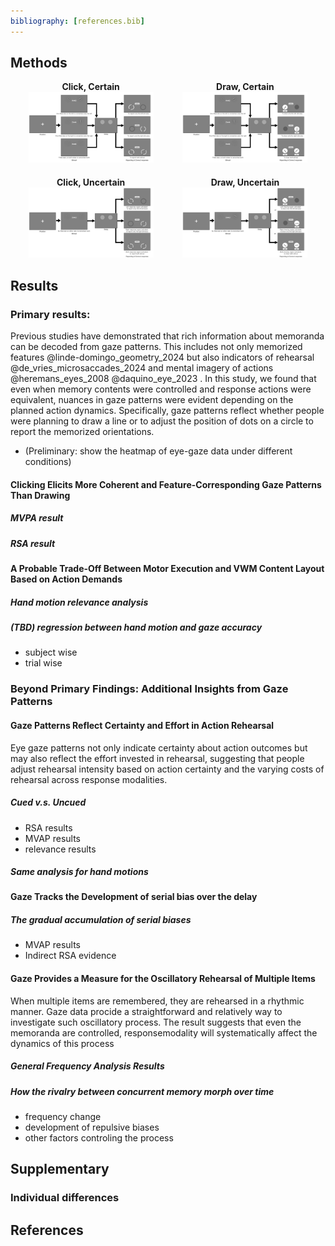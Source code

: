 ```yaml
---
bibliography: [references.bib]
---
```


<style>
.img-container {
    display: flex;
    flex-wrap: wrap;
    justify-content: center;
    gap: 20px;
}
.img-container div {
    text-align: center;
    width: 45%;
}
img {
    max-width: 100%;
    height: auto;
}
</style>

## Methods

<div class="img-container">
    <div>
        <b>Click, Certain</b>
        <img src="../results/images/trial_type_0_click.png" width="200"><br>
    </div>
    <div>
        <b>Draw, Certain</b>
        <img src="../results/images/trial_type_0_draw.png" width="200"><br>
    </div>
    <div>
        <b>Click, Uncertain</b>
        <img src="../results/images/trial_type_1_click.png" width="200"><br>
    </div>
    <div>
        <b>Draw, Uncertain</b>
        <img src="../results/images/trial_type_1_draw.png" width="200"><br>
    </div>
</div>


## Results
### Primary results:
Previous studies have demonstrated that rich information about memoranda can be decoded from gaze patterns. This includes not only memorized features @linde-domingo_geometry_2024 but also indicators of rehearsal @de_vries_microsaccades_2024 and mental imagery of actions @heremans_eyes_2008 @daquino_eye_2023 . In this study, we found that even when memory contents were controlled and response actions were equivalent, nuances in gaze patterns were evident depending on the planned action dynamics. Specifically, gaze patterns reflect whether people were planning to draw a line or to adjust the position of dots on a circle to report the memorized orientations. 

- (Preliminary: show the heatmap of eye-gaze data under different conditions)

#### Clicking Elicits More Coherent and Feature-Corresponding Gaze Patterns Than Drawing


##### MVPA result
##### RSA result

#### A Probable Trade-Off Between Motor Execution and VWM Content Layout Based on Action Demands

##### Hand motion relevance analysis
##### (TBD) regression between hand motion and gaze accuracy
- subject wise
- trial wise

### Beyond Primary Findings: Additional Insights from Gaze Patterns

#### Gaze Patterns Reflect Certainty and Effort in Action Rehearsal
Eye gaze patterns not only indicate certainty about action outcomes but may also reflect the effort invested in rehearsal, suggesting that people adjust rehearsal intensity based on action certainty and the varying costs of rehearsal across response modalities.

##### Cued v.s. Uncued
- RSA results
- MVAP results
- relevance results
##### Same analysis for hand motions

#### Gaze Tracks the Development of serial bias over the delay

##### The gradual accumulation of serial biases
- MVAP results
- Indirect RSA evidence

#### Gaze Provides a Measure for the Oscillatory Rehearsal of Multiple Items
When multiple items are remembered, they are rehearsed in a rhythmic manner. Gaze data procide a straightforward and relatively way to investigate such oscillatory process. The result suggests that even the memoranda are controlled, responsemodality will systematically affect the dynamics of this process

##### General Frequency Analysis Results
##### How the rivalry between concurrent memory morph over time
- frequency change
- development of repulsive biases
- other factors controling the process

## Supplementary

### Individual differences

## References